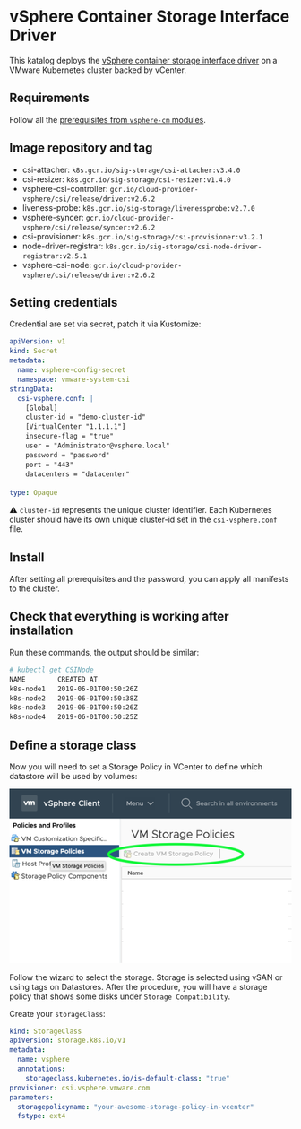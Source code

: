 # vSphere Container Storage Interface Driver

This katalog deploys the [vSphere container storage interface driver](https://github.com/kubernetes-sigs/vsphere-csi-driver) on a VMware Kubernetes cluster backed by vCenter.

## Requirements

Follow all the [prerequisites from `vsphere-cm` modules](../vsphere-cm/).

## Image repository and tag

- csi-attacher: `k8s.gcr.io/sig-storage/csi-attacher:v3.4.0`
- csi-resizer: `k8s.gcr.io/sig-storage/csi-resizer:v1.4.0`
- vsphere-csi-controller: `gcr.io/cloud-provider-vsphere/csi/release/driver:v2.6.2`
- liveness-probe: `k8s.gcr.io/sig-storage/livenessprobe:v2.7.0`
- vsphere-syncer: `gcr.io/cloud-provider-vsphere/csi/release/syncer:v2.6.2`
- csi-provisioner: `k8s.gcr.io/sig-storage/csi-provisioner:v3.2.1`
- node-driver-registrar: `k8s.gcr.io/sig-storage/csi-node-driver-registrar:v2.5.1`
- vsphere-csi-node: `gcr.io/cloud-provider-vsphere/csi/release/driver:v2.6.2`

## Setting credentials

Credential are set via secret, patch it via Kustomize:

```yaml
apiVersion: v1
kind: Secret
metadata:
  name: vsphere-config-secret
  namespace: vmware-system-csi
stringData:
  csi-vsphere.conf: |
    [Global]
    cluster-id = "demo-cluster-id"
    [VirtualCenter "1.1.1.1"]
    insecure-flag = "true"
    user = "Administrator@vsphere.local"
    password = "password"
    port = "443"
    datacenters = "datacenter"

type: Opaque
```

⚠️ `cluster-id` represents the unique cluster identifier. Each Kubernetes cluster should have its own unique cluster-id set in the `csi-vsphere.conf` file.

## Install

After setting all prerequisites and the password, you can apply all manifests to the cluster.

## Check that everything is working after installation

Run these commands, the output should be similar:

```bash
# kubectl get CSINode
NAME        CREATED AT
k8s-node1   2019-06-01T00:50:26Z
k8s-node2   2019-06-01T00:50:38Z
k8s-node3   2019-06-01T00:50:26Z
k8s-node4   2019-06-01T00:50:25Z
```

## Define a storage class

Now you will need to set a Storage Policy in VCenter to define which datastore will be used by volumes:

![create storage policy](screen/createstoragepolicy.png)

Follow the wizard to select the storage. Storage is selected using vSAN or using tags on Datastores. After the procedure, you will have a storage policy that shows some disks under `Storage Compatibility`.

Create your `storageClass`:

```yaml
kind: StorageClass
apiVersion: storage.k8s.io/v1
metadata:
  name: vsphere
  annotations:
    storageclass.kubernetes.io/is-default-class: "true"
provisioner: csi.vsphere.vmware.com
parameters:
  storagepolicyname: "your-awesome-storage-policy-in-vcenter"
  fstype: ext4
```
